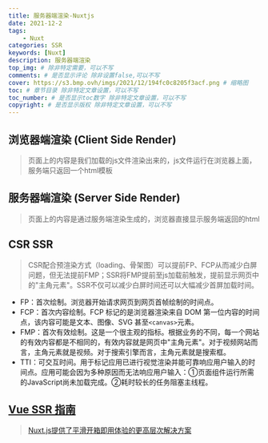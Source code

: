 ```yaml
---
title: 服务器端渲染-Nuxtjs
date: 2021-12-2
tags: 
    - Nuxt
categories: SSR
keywords: [Nuxt]
description: 服务器端渲染
top_img: # 除非特定需要，可以不写
comments: # 是否显示评论 除非设置false,可以不写
cover: https://s3.bmp.ovh/imgs/2021/12/194fc0c8205f3acf.png # 缩略图
toc: # 章节目录 除非特定文章设置，可以不写
toc_number: # 是否显示toc数字 除非特定文章设置，可以不写
copyright: # 是否显示版权 除非特定文章设置，可以不写
---
```


## 浏览器端渲染 (Client Side Render)
> 页面上的内容是我们加载的js文件渲染出来的，js文件运行在浏览器上面，服务端只返回一个html模板


## 服务器端渲染 (Server Side Render)
> 页面上的内容是通过服务端渲染生成的，浏览器直接显示服务端返回的html


## CSR SSR
> CSR配合预渲染方式（loading、骨架图）可以提前FP、FCP从而减少白屏问题，但无法提前FMP；SSR将FMP提前至js加载前触发，提前显示网页中的"主角元素"。SSR不仅可以减少白屏时间还可以大幅减少首屏加载时间。
* FP：首次绘制。浏览器开始请求网页到网页首帧绘制的时间点。
* FCP：首次内容绘制。FCP 标记的是浏览器渲染来自 DOM 第一位内容的时间点，该内容可能是文本、图像、SVG 甚至` <canvas> `元素。
* FMP：首次有效绘制。这是一个很主观的指标。根据业务的不同，每一个网站的有效内容都是不相同的，有效内容就是网页中"主角元素"。对于视频网站而言，主角元素就是视频。对于搜索引擎而言，主角元素就是搜索框。
* TTI：可交互时间。用于标记应用已进行视觉渲染并能可靠响应用户输入的时间点。应用可能会因为多种原因而无法响应用户输入：①页面组件运行所需的JavaScript尚未加载完成。②耗时较长的任务阻塞主线程。


## [Vue SSR 指南](https://ssr.vuejs.org/zh/guide/)
>[Nuxt.js提供了平滑开箱即用体验的更高层次解决方案](https://nuxtjs.org/docs/get-started/installation)



<br>
<br>
<br>
